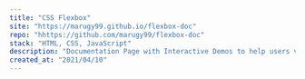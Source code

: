 ```yaml
---
title: "CSS Flexbox"
site: "https://marugy99.github.io/flexbox-doc"
repo: "hhttps://github.com/marugy99/flexbox-doc"
stack: "HTML, CSS, JavaScript"
description: "Documentation Page with Interactive Demos to help users visualize how flexbox properties work."
created_at: "2021/04/10"
---
```

